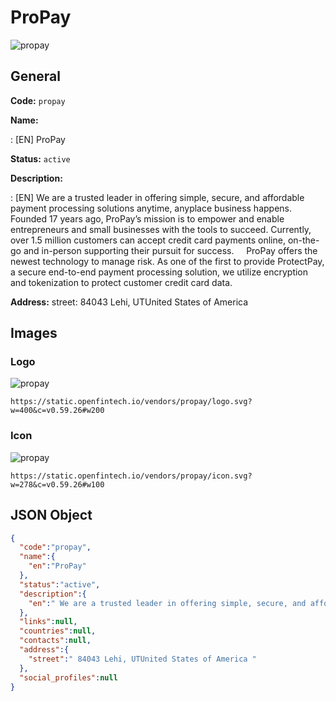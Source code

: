 
# ProPay 
![propay](https://static.openfintech.io/vendors/propay/logo.svg?w=400&c=v0.59.26#w200)  

## General 
 
**Code:** `propay` 
 
**Name:** 
 
:	[EN] ProPay 
 
**Status:** `active` 
 
**Description:** 
 
: [EN]  We are a trusted leader in offering simple, secure, and affordable payment processing solutions anytime, anyplace business happens.    Founded 17 years ago, ProPay’s mission is to empower and enable entrepreneurs and small businesses with the tools to succeed. Currently, over 1.5 million customers can accept credit card payments online, on-the-go and in-person supporting their pursuit for success.     ProPay offers the newest technology to manage risk. As one of the first to provide ProtectPay, a secure end-to-end payment processing solution, we utilize encryption and tokenization to protect customer credit card data.      
 
**Address:** 
street:  84043 Lehi, UTUnited States of America  

## Images 

### Logo 
 
![propay](https://static.openfintech.io/vendors/propay/logo.svg?w=400&c=v0.59.26#w200)  

```
https://static.openfintech.io/vendors/propay/logo.svg?w=400&c=v0.59.26#w200
```  

### Icon 
 
![propay](https://static.openfintech.io/vendors/propay/icon.svg?w=278&c=v0.59.26#w100)  

```
https://static.openfintech.io/vendors/propay/icon.svg?w=278&c=v0.59.26#w100
```  

## JSON Object 

```json
{
  "code":"propay",
  "name":{
    "en":"ProPay"
  },
  "status":"active",
  "description":{
    "en":" We are a trusted leader in offering simple, secure, and affordable payment processing solutions anytime, anyplace business happens.\u00a0 \u00a0 Founded 17 years ago, ProPay\u2019s mission is to empower and enable entrepreneurs and small businesses with the tools to succeed. Currently, over 1.5 million customers can accept credit card payments online, on-the-go and in-person supporting their pursuit for success.\u00a0\u00a0 \u00a0 ProPay offers the newest technology to manage risk. As one of the first to provide ProtectPay, a secure end-to-end payment processing solution, we utilize encryption and tokenization to protect customer credit card data. \u00a0\u00a0\u00a0 "
  },
  "links":null,
  "countries":null,
  "contacts":null,
  "address":{
    "street":" 84043 Lehi, UTUnited States of America "
  },
  "social_profiles":null
}
```  
